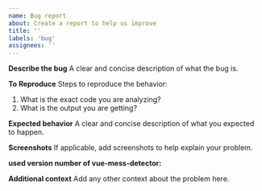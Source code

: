 ```yaml
---
name: Bug report
about: Create a report to help us improve
title: ''
labels: 'bug'
assignees: ''
---
```


**Describe the bug**
A clear and concise description of what the bug is.

**To Reproduce**
Steps to reproduce the behavior:

1. What is the exact code you are analyzing?
2. What is the output you are getting?

**Expected behavior**
A clear and concise description of what you expected to happen.

**Screenshots**
If applicable, add screenshots to help explain your problem.

**used version number of vue-mess-detector:**

**Additional context**
Add any other context about the problem here.
